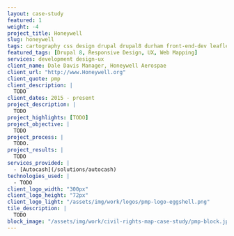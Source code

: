 ```yaml
---
layout: case-study
featured: 1
weight: -4
project_title: Honeywell
slug: honeywell
tags: cartography css design drupal drupal8 durham front-end-dev leaflet module-development sass theming
featured_tags: [Drupal 8, Responsive Design, UX, Web Mapping]
services: development design-ux
client_name: Dale Davis Manager, Honeywell Aerospae
client_url: "http://www.Honeywell.org"
client_quote: pmp
client_description: |
  TODO
client_dates: 2015 - present
project_description: |
  TODO
project_highlights: [TODO]
project_objective: |
  TODO
project_process: |
  TODO.
project_results: |
  TODO
services_provided: |
  - [Autocash](/solutions/autocash)
technologies_used: |
  - TODO
client_logo_width: "300px"
client_logo_height: "72px"
client_logo_light: "/assets/img/work/logos/pmp-logo-eggshell.png"
tile_description: |
  TODO
block_image: "/assets/img/work/civil-rights-map-case-study/pmp-block.jpg"
---
```

